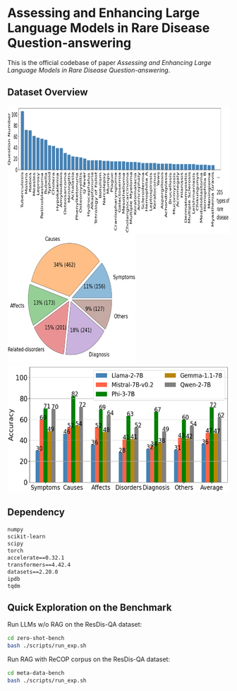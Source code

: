 # Assessing and Enhancing Large Language Models in Rare Disease Question-answering

This is the official codebase of paper _Assessing and Enhancing Large Language Models in Rare Disease Question-answering_.

## Dataset Overview
<img width="900" height="290" src="./figures/disease_freq.png">

<img width="290" height="290" src="./figures/theme_ratio.png">
&nbsp;<img width="600" height="290" src="./figures/llm_results.png">


## Dependency
```
numpy
scikit-learn
scipy
torch
accelerate==0.32.1
transformers==4.42.4
datasets==2.20.0
ipdb
tqdm
```

## Quick Exploration on the Benchmark

Run LLMs w/o RAG on the ResDis-QA dataset:
```bash
cd zero-shot-bench
bash ./scripts/run_exp.sh
```

Run RAG with ReCOP corpus on the ResDis-QA dataset:
```bash
cd meta-data-bench
bash ./scripts/run_exp.sh
```




